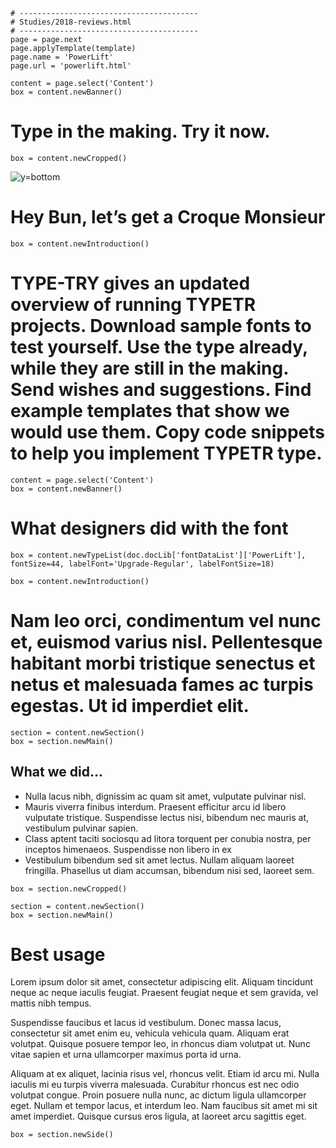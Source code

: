 
~~~
# ----------------------------------------
# Studies/2018-reviews.html
# ----------------------------------------
page = page.next
page.applyTemplate(template)  
page.name = 'PowerLift'
page.url = 'powerlift.html'

content = page.select('Content')
box = content.newBanner()
~~~
# Type in the making. Try it now.

~~~
box = content.newCropped()
~~~
![y=bottom](images/IMG_4664.JPG)

# Hey Bun, let’s get a Croque Monsieur

~~~
box = content.newIntroduction()
~~~

# TYPE-TRY gives an updated overview of running TYPETR projects. Download sample fonts to test yourself. Use the type already, while they are still in the making. Send wishes and suggestions. Find example templates that show we would use them. Copy code snippets to help you implement TYPETR type. 

~~~
content = page.select('Content')
box = content.newBanner()
~~~
# What designers did with the font

~~~
box = content.newTypeList(doc.docLib['fontDataList']['PowerLift'], fontSize=44, labelFont='Upgrade-Regular', labelFontSize=18)

box = content.newIntroduction()
~~~
# Nam leo orci, condimentum vel nunc et, euismod varius nisl. Pellentesque habitant morbi tristique senectus et netus et malesuada fames ac turpis egestas. Ut id imperdiet elit. 

~~~
section = content.newSection()
box = section.newMain()
~~~

## What we did…

* Nulla lacus nibh, dignissim ac quam sit amet, vulputate pulvinar nisl. 
* Mauris viverra finibus interdum. Praesent efficitur arcu id libero vulputate tristique. Suspendisse lectus nisi, bibendum nec mauris at, vestibulum pulvinar sapien. 
* Class aptent taciti sociosqu ad litora torquent per conubia nostra, per inceptos himenaeos. Suspendisse non libero in ex 
* Vestibulum bibendum sed sit amet lectus. Nullam aliquam laoreet fringilla. Phasellus ut diam accumsan, bibendum nisi sed, laoreet sem.

~~~
box = section.newCropped()
~~~

~~~ 
section = content.newSection()
box = section.newMain()
~~~

# Best usage

Lorem ipsum dolor sit amet, consectetur adipiscing elit. Aliquam tincidunt neque ac neque iaculis feugiat. Praesent feugiat neque et sem gravida, vel mattis nibh tempus. 

Suspendisse faucibus et lacus id vestibulum. Donec massa lacus, consectetur sit amet enim eu, vehicula vehicula quam. Aliquam erat volutpat. Quisque posuere tempor leo, in rhoncus diam volutpat ut. Nunc vitae sapien et urna ullamcorper maximus porta id urna. 

Aliquam at ex aliquet, lacinia risus vel, rhoncus velit. Etiam id arcu mi. Nulla iaculis mi eu turpis viverra malesuada. Curabitur rhoncus est nec odio volutpat congue. Proin posuere nulla nunc, ac dictum ligula ullamcorper eget. Nullam et tempor lacus, et interdum leo. Nam faucibus sit amet mi sit amet imperdiet. Quisque cursus eros ligula, at laoreet arcu sagittis eget.

~~~
box = section.newSide()
~~~ 
